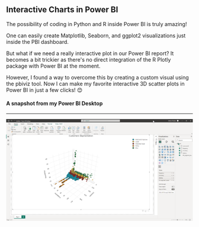 ## Interactive Charts in Power BI

The possibility of coding in Python and R inside Power BI is truly amazing!

One can easily create Matplotlib, Seaborn, and ggplot2 visualizations just inside the PBI dashboard.

But what if we need a really interactive plot in our Power BI report? It becomes a bit trickier as there's no direct integration of the R Plotly package with Power BI at the moment.

However, I found a way to overcome this by creating a custom visual using the pbiviz tool. 
Now I can make my favorite interactive 3D scatter plots in Power BI in just a few clicks! 😊

#### A snapshot from my Power BI Desktop
___

<img src='thumb.png' width=600>


